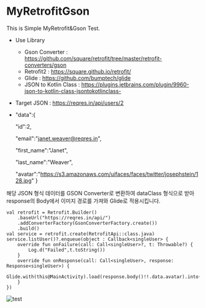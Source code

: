 # MyRetrofitGson
This is Simple MyRetrofit&amp;Gson Test.

* Use Library
  * Gson Converter : https://github.com/square/retrofit/tree/master/retrofit-converters/gson
  * Retrofit2 : https://square.github.io/retrofit/
  * Glide : https://github.com/bumptech/glide
  * JSON to Kotlin Class : https://plugins.jetbrains.com/plugin/9960-json-to-kotlin-class-jsontokotlinclass-
  
 
 * Target JSON : https://reqres.in/api/users/2
  *
      "data":{
      
      "id":2,
      
      "email":"janet.weaver@reqres.in",
      
      "first_name":"Janet",
      
      "last_name":"Weaver",
      
      "avatar":"https://s3.amazonaws.com/uifaces/faces/twitter/josephstein/128.jpg"
    }
    
    
해당 JSON 형식 데이터를 GSON Converter로 변환하여 dataClass 형식으로 받아 response의 Body에서 이미지 경로를 가져와 Glide로 적용시킵니다.

```
val retrofit = Retrofit.Builder()
    .baseUrl("https://reqres.in/api/")
    .addConverterFactory(GsonConverterFactory.create())
    .build()
val service = retrofit.create(RetrofitApi::class.java)
service.listUser()?.enqueue(object : Callback<singleUser> {
    override fun onFailure(call: Call<singleUser>?, t: Throwable?) {
        Log.d("Failed",t.toString())
    }
    override fun onResponse(call: Call<singleUser>, response: Response<singleUser>) {
        Glide.with(this@MainActivity).load(response.body()!!.data.avatar).into(imageView)
    }
})
```

![test](https://user-images.githubusercontent.com/55890012/74604927-350e3a80-5106-11ea-9a78-110ff190da75.PNG)

